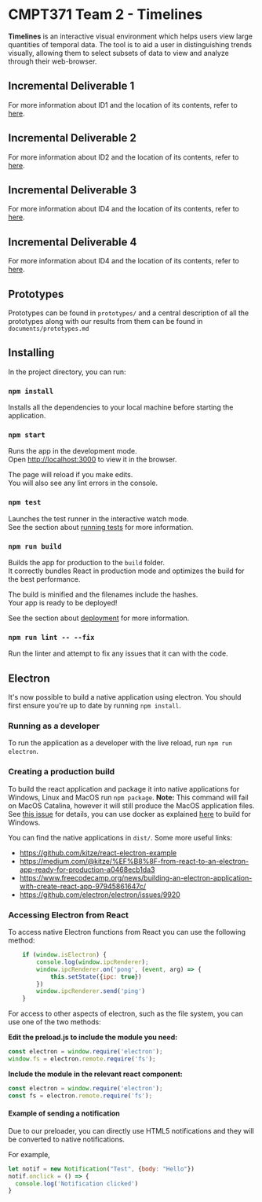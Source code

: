 # CMPT371 Team 2 - Timelines

**Timelines** is an interactive visual environment which helps users view large quantities of temporal data. The tool is to aid a user in distinguishing trends visually, allowing them to select subsets of data to view and analyze through their web-browser.

## Incremental Deliverable 1

For more information about ID1 and the location of its contents, refer to [here](https://github.com/UniversityOfSaskatchewanCMPT371/term-project-fall2019-team-2/tree/ID1/documents/ID1).

## Incremental Deliverable 2

For more information about ID2 and the location of its contents, refer to [here](https://github.com/UniversityOfSaskatchewanCMPT371/term-project-fall2019-team-2/tree/ID2/documents/ID2).

## Incremental Deliverable 3

For more information about ID4 and the location of its contents, refer to [here](https://github.com/UniversityOfSaskatchewanCMPT371/term-project-fall2019-team-2/tree/ID3/documents/ID3).

## Incremental Deliverable 4

For more information about ID4 and the location of its contents, refer to [here](https://github.com/UniversityOfSaskatchewanCMPT371/term-project-fall2019-team-2/tree/ID4/documents/ID4). 

## Prototypes

Prototypes can be found in `prototypes/` and a central description of all the prototypes 
along with our results from them can be found in `documents/prototypes.md`

## Installing

In the project directory, you can run:

### `npm install`

Installs all the dependencies to your local machine before starting the application.

### `npm start`

Runs the app in the development mode.<br />
Open [http://localhost:3000](http://localhost:3000) to view it in the browser.

The page will reload if you make edits.<br />
You will also see any lint errors in the console.

### `npm test`

Launches the test runner in the interactive watch mode.<br />
See the section about [running tests](https://facebook.github.io/create-react-app/docs/running-tests) for more information.

### `npm run build`

Builds the app for production to the `build` folder.<br />
It correctly bundles React in production mode and optimizes the build for the best performance.

The build is minified and the filenames include the hashes.<br />
Your app is ready to be deployed!

See the section about [deployment](https://facebook.github.io/create-react-app/docs/deployment) for more information.

### `npm run lint -- --fix`

Run the linter and attempt to fix any issues that it can with the code.

## Electron

It's now possible to build a native application using electron. You should first
ensure you're up to date by running `npm install`.

### Running as a developer

To run the application as a developer with the live reload, run `npm run electron`.

### Creating a production build

To build the react application and package it into native applications for Windows, Linux and MacOS
run `npm package`. 
**Note:** This command will fail on MacOS Catalina, however it will still produce the MacOS application
files. See [this issue](https://github.com/electron-userland/electron-builder/issues/4333) for details, you can use docker as explained [here](https://github.com/electron-userland/electron-builder/issues/4305#issuecomment-541099759) to build for Windows.

You can find the native applications in `dist/`. Some more useful links:

- https://github.com/kitze/react-electron-example
- https://medium.com/@kitze/%EF%B8%8F-from-react-to-an-electron-app-ready-for-production-a0468ecb1da3
- https://www.freecodecamp.org/news/building-an-electron-application-with-create-react-app-97945861647c/
- https://github.com/electron/electron/issues/9920

### Accessing Electron from React

To access native Electron functions from React you can use the following method:

```javascript
	if (window.isElectron) {
		console.log(window.ipcRenderer);
		window.ipcRenderer.on('pong', (event, arg) => {
			this.setState({ipc: true})
		})
		window.ipcRenderer.send('ping')
	}
```

For access to other aspects of electron, such as the file system, you can use one
of the two methods:

**Edit the preload.js to include the module you need:**

```javascript
const electron = window.require('electron');
window.fs = electron.remote.require('fs');
```

**Include the module in the relevant react component:**

```javascript
const electron = window.require('electron');
const fs = electron.remote.require('fs');
```

#### Example of sending a notification

Due to our preloader, you can directly use HTML5 notifications and they will be
converted to native notifications.

For example,

```javascript
let notif = new Notification("Test", {body: "Hello"})
notif.onclick = () => {
  console.log('Notification clicked')
}
```
